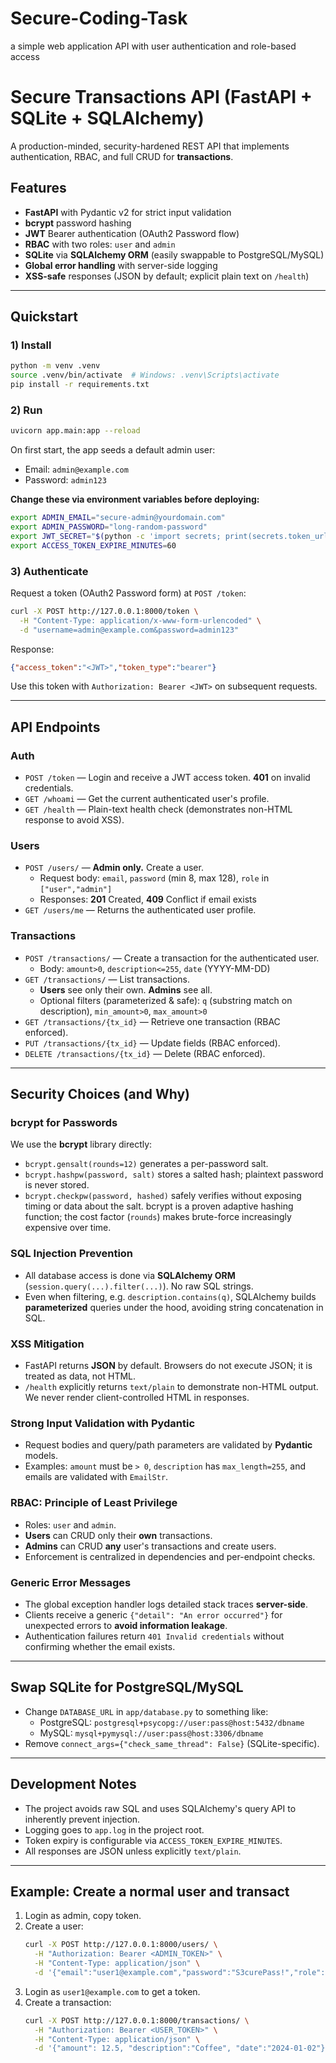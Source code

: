 # Secure-Coding-Task
a simple web application API with user authentication and role-based access


# Secure Transactions API (FastAPI + SQLite + SQLAlchemy)

A production-minded, security-hardened REST API that implements authentication, RBAC, and full CRUD for **transactions**.

## Features
- **FastAPI** with Pydantic v2 for strict input validation
- **bcrypt** password hashing
- **JWT** Bearer authentication (OAuth2 Password flow)
- **RBAC** with two roles: `user` and `admin`
- **SQLite** via **SQLAlchemy ORM** (easily swappable to PostgreSQL/MySQL)
- **Global error handling** with server-side logging
- **XSS-safe** responses (JSON by default; explicit plain text on `/health`)

---

## Quickstart

### 1) Install
```bash
python -m venv .venv
source .venv/bin/activate  # Windows: .venv\Scripts\activate
pip install -r requirements.txt
```

### 2) Run
```bash
uvicorn app.main:app --reload
```

On first start, the app seeds a default admin user:
- Email: `admin@example.com`
- Password: `admin123`

**Change these via environment variables before deploying:**
```bash
export ADMIN_EMAIL="secure-admin@yourdomain.com"
export ADMIN_PASSWORD="long-random-password"
export JWT_SECRET="$(python -c 'import secrets; print(secrets.token_urlsafe(32))')"
export ACCESS_TOKEN_EXPIRE_MINUTES=60
```

### 3) Authenticate
Request a token (OAuth2 Password form) at `POST /token`:
```bash
curl -X POST http://127.0.0.1:8000/token \
  -H "Content-Type: application/x-www-form-urlencoded" \
  -d "username=admin@example.com&password=admin123"
```
Response:
```json
{"access_token":"<JWT>","token_type":"bearer"}
```
Use this token with `Authorization: Bearer <JWT>` on subsequent requests.

---

## API Endpoints

### Auth
- `POST /token` — Login and receive a JWT access token. **401** on invalid credentials.
- `GET /whoami` — Get the current authenticated user's profile.
- `GET /health` — Plain-text health check (demonstrates non-HTML response to avoid XSS).

### Users
- `POST /users/` — **Admin only.** Create a user.
  - Request body: `email`, `password` (min 8, max 128), `role` in `["user","admin"]`
  - Responses: **201** Created, **409** Conflict if email exists
- `GET /users/me` — Returns the authenticated user profile.

### Transactions
- `POST /transactions/` — Create a transaction for the authenticated user.
  - Body: `amount>0`, `description<=255`, `date` (YYYY-MM-DD)
- `GET /transactions/` — List transactions.
  - **Users** see only their own. **Admins** see all.
  - Optional filters (parameterized & safe): `q` (substring match on description), `min_amount>0`, `max_amount>0`
- `GET /transactions/{tx_id}` — Retrieve one transaction (RBAC enforced).
- `PUT /transactions/{tx_id}` — Update fields (RBAC enforced).
- `DELETE /transactions/{tx_id}` — Delete (RBAC enforced).

---

## Security Choices (and Why)

### bcrypt for Passwords
We use the **bcrypt** library directly:
- `bcrypt.gensalt(rounds=12)` generates a per-password salt.
- `bcrypt.hashpw(password, salt)` stores a salted hash; plaintext password is never stored.
- `bcrypt.checkpw(password, hashed)` safely verifies without exposing timing or data about the salt.
bcrypt is a proven adaptive hashing function; the cost factor (`rounds`) makes brute-force increasingly expensive over time.

### SQL Injection Prevention
- All database access is done via **SQLAlchemy ORM** (`session.query(...).filter(...)`). No raw SQL strings.
- Even when filtering, e.g. `description.contains(q)`, SQLAlchemy builds **parameterized** queries under the hood, avoiding string concatenation in SQL.

### XSS Mitigation
- FastAPI returns **JSON** by default. Browsers do not execute JSON; it is treated as data, not HTML.
- `/health` explicitly returns `text/plain` to demonstrate non-HTML output. We never render client-controlled HTML in responses.

### Strong Input Validation with Pydantic
- Request bodies and query/path parameters are validated by **Pydantic** models.
- Examples: `amount` must be `> 0`, `description` has `max_length=255`, and emails are validated with `EmailStr`.

### RBAC: Principle of Least Privilege
- Roles: `user` and `admin`.
- **Users** can CRUD only their **own** transactions.
- **Admins** can CRUD **any** user's transactions and create users.
- Enforcement is centralized in dependencies and per-endpoint checks.

### Generic Error Messages
- The global exception handler logs detailed stack traces **server-side**.
- Clients receive a generic `{"detail": "An error occurred"}` for unexpected errors to **avoid information leakage**.
- Authentication failures return `401 Invalid credentials` without confirming whether the email exists.

---

## Swap SQLite for PostgreSQL/MySQL
- Change `DATABASE_URL` in `app/database.py` to something like:
  - PostgreSQL: `postgresql+psycopg://user:pass@host:5432/dbname`
  - MySQL: `mysql+pymysql://user:pass@host:3306/dbname`
- Remove `connect_args={"check_same_thread": False}` (SQLite-specific).

---

## Development Notes
- The project avoids raw SQL and uses SQLAlchemy's query API to inherently prevent injection.
- Logging goes to `app.log` in the project root.
- Token expiry is configurable via `ACCESS_TOKEN_EXPIRE_MINUTES`.
- All responses are JSON unless explicitly `text/plain`.

---

## Example: Create a normal user and transact
1. Login as admin, copy token.
2. Create a user:
   ```bash
   curl -X POST http://127.0.0.1:8000/users/ \
     -H "Authorization: Bearer <ADMIN_TOKEN>" \
     -H "Content-Type: application/json" \
     -d '{"email":"user1@example.com","password":"S3curePass!","role":"user"}'
   ```
3. Login as `user1@example.com` to get a token.
4. Create a transaction:
   ```bash
   curl -X POST http://127.0.0.1:8000/transactions/ \
     -H "Authorization: Bearer <USER_TOKEN>" \
     -H "Content-Type: application/json" \
     -d '{"amount": 12.5, "description":"Coffee", "date":"2024-01-02"}'
   ```

